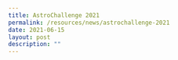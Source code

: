 ```yaml
---
title: AstroChallenge 2021
permalink: /resources/news/astrochallenge-2021
date: 2021-06-15
layout: post
description: ""
---
```

